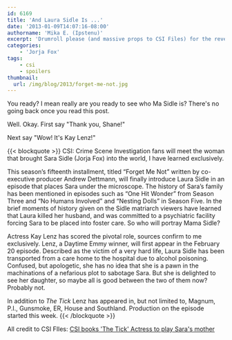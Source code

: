 ```yaml
---
id: 6169
title: 'And Laura Sidle Is ...'
date: '2013-01-09T14:07:16-08:00'
authorname: 'Mika E. (Ipstenu)'
excerpt: 'Drumroll please (and massive props to CSI Files) for the reveal of Ms. Laura Sidle.'
categories:
    - 'Jorja Fox'
tags:
    - csi
    - spoilers
thumbnail:
  url: /img/blog/2013/forget-me-not.jpg
---
```


You ready? I mean really are you ready to see who Ma Sidle is? There's no going back once you read this post.

Well. Okay. First say "Thank you, Shane!"

Next say "Wow! It's Kay Lenz!"

{{< blockquote >}}
CSI: Crime Scene Investigation fans will meet the woman that brought Sara Sidle (Jorja Fox) into the world, I have learned exclusively.

This season’s fifteenth installment, titled “Forget Me Not” written by co-executive producer Andrew Dettmann, will finally introduce Laura Sidle in an episode that places Sara under the microscope. The history of Sara’s family has been mentioned in episodes such as “One Hit Wonder” from Season Three and “No Humans Involved” and “Nesting Dolls” in Season Five. In the brief moments of history given on the Sidle matriarch viewers have learned that Laura killed her husband, and was committed to a psychiatric facility forcing Sara to be placed into foster care. So who will portray Mama Sidle?

Actress Kay Lenz has scored the pivotal role, sources confirm to me exclusively. Lenz, a Daytime Emmy winner, will first appear in the February 20 episode. Described as the victim of a very hard life, Laura Sidle has been transported from a care home to the hospital due to alcohol poisoning. Confused, but apologetic, she has no idea that she is a pawn in the machinations of a nefarious plot to sabotage Sara. But she is delighted to see her daughter, so maybe all is good between the two of them now? Probably not.

In addition to _The Tick_ Lenz has appeared in, but not limited to, Magnum, P.I., Gunsmoke, ER, House and Southland. Production on the episode started this week.
{{< /blockquote >}}

All credit to CSI FIles: [CSI books 'The Tick' Actress to play Sara's mother](http://www.csifiles.com/content/2013/01/csi-books-the-tick-actress-to-play-saras-mother/)
